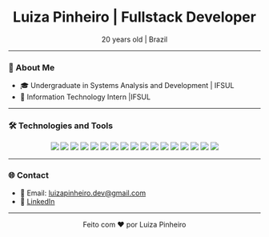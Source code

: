 <div align="center">
  <h1>Luiza Pinheiro | Fullstack Developer</h1>
  <p>20 years old | Brazil</p>
</div>

---

### 🚀 About Me

- 🎓 Undergraduate in Systems Analysis and Development | IFSUL
- 💼 Information Technology Intern |IFSUL

---

### 🛠️ Technologies and Tools

<div align="center">
  <img src="https://img.shields.io/badge/-HTML5-E34F26?style=flat-square&logo=HTML5&logoColor=white" />
  <img src="https://img.shields.io/badge/-CSS3-1572B6?style=flat-square&logo=CSS3&logoColor=white" />
  <img src="https://img.shields.io/badge/-Sass-CC6699?style=flat-square&logo=Sass&logoColor=white" />
  <img src="https://img.shields.io/badge/-Tailwind%20CSS-38B2AC?style=flat-square&logo=Tailwind%20CSS&logoColor=white" />
  <img src="https://img.shields.io/badge/-JavaScript-F7DF1E?style=flat-square&logo=JavaScript&logoColor=black" />
  <img src="https://img.shields.io/badge/-React-61DAFB?style=flat-square&logo=React&logoColor=black" />
  <img src="https://img.shields.io/badge/-Next.js-000000?style=flat-square&logo=Next.js&logoColor=white" />
  <img src="https://img.shields.io/badge/-ECharts-AA344D?style=flat-square&logo=ApacheECharts&logoColor=white" />
  <img src="https://img.shields.io/badge/-PHP-777BB4?style=flat-square&logo=PHP&logoColor=white" />
  <img src="https://img.shields.io/badge/-Laravel-FF2D20?style=flat-square&logo=Laravel&logoColor=white" />
  <img src="https://img.shields.io/badge/-WordPress-21759B?style=flat-square&logo=WordPress&logoColor=white" />
  <img src="https://img.shields.io/badge/-Java-007396?style=flat-square&logo=Java&logoColor=white" />
  <img src="https://img.shields.io/badge/-Spring%20Boot-6DB33F?style=flat-square&logo=Spring&logoColor=white" />
  <img src="https://img.shields.io/badge/-MySQL-4479A1?style=flat-square&logo=MySQL&logoColor=white" />
  <img src="https://img.shields.io/badge/-MongoDB-47A248?style=flat-square&logo=MongoDB&logoColor=white" />
  <img src="https://img.shields.io/badge/-Gulp-CF4647?style=flat-square&logo=Gulp&logoColor=white" />
  <img src="https://img.shields.io/badge/-GSAP-88CE02?style=flat-square&logo=greensock&logoColor=white" />
</div>


---

### 🌐 Contact

- 📧 Email: [luizapinheiro.dev@gmail.com](mailto:luizapinheiro.dev@gmail.com)
- 💼 [LinkedIn](https://www.linkedin.com/in/luiza-pinheiro-147b18242/)

---

<div align="center">
  <p>Feito com ❤️ por Luiza Pinheiro</p>
</div>
